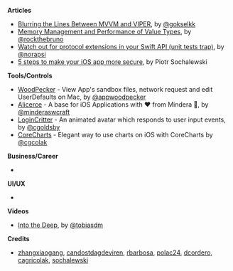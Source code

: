 **Articles**

* [Blurring the Lines Between MVVM and VIPER](https://theswiftpost.co/blurring-the-lines-between-mvvm-and-viper/), by [@gokselkk](https://:twitter.com/gokselkk)
* [Memory Management and Performance of Value Types](https://swiftrocks.com/memory-management-and-performance-of-value-types.html), by [@rockthebruno](https://twitter.com/rockthebruno) 
* [Watch out for protocol extensions in your Swift API (unit tests trap)](https://medium.com/@londeix/watch-out-for-protocol-extensions-in-your-swift-api-unit-tests-trap-e28ad4ef3268), by [@norapsi](https://twitter.com/norapsi) 
* [5 steps to make your iOS app more secure](https://www.netguru.co/codestories/5-steps-to-make-your-ios-app-more-secure), by Piotr Sochalewski

**Tools/Controls**

* [WoodPecker](http://www.woodpeck.cn) - View App's sandbox files, network request and edit UserDefaults on Mac, by [@appwoodpecker](https://twitter.com/appwoodpecker)
* [Alicerce](https://github.com/Mindera/Alicerce) - A base for iOS Applications with ❤️ from Mindera 🤠, by [@minderaswcraft](https://twitter.com/minderaswcraft)
* [LoginCritter](https://github.com/cgoldsby/LoginCritter) - An animated avatar which responds to user input events, by [@cgoldsby](https://twitter.com/GoldsbyChris)
* [CoreCharts](https://github.com/cagricolak/CoreCharts) - Elegant way to use charts on iOS with CoreCharts by [@cgcolak](https://twitter.com/cgcolak)

**Business/Career**

* 

**UI/UX**

* 

**Videos**

* [Into the Deep](https://www.youtube.com/watch?v=SCOLRVVRDJk), by [@tobiasdm](https://twitter.com/tobiasdm)

**Credits**

* [zhangxiaogang](https://github.com/github-xiaogang), [candostdagdeviren](https://github.com/candostdagdeviren/), [rbarbosa](https://github.com/rbarbosa), [polac24](https://github.com/polac24), [dcordero](https://github.com/dcordero), [cagricolak](https://github.com/cagricolak), [sochalewski](https://github.com/sochalewski)
